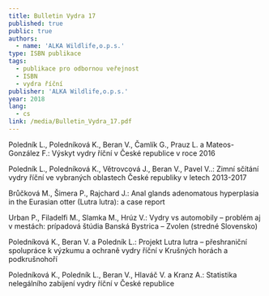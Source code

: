 ```yaml
---
title: Bulletin Vydra 17
published: true
public: true
authors:
  - name: 'ALKA Wildlife,o.p.s.'
type: ISBN publikace
tags:
  - publikace pro odbornou veřejnost
  - ISBN
  - vydra říční
publisher: 'ALKA Wildlife,o.p.s.'
year: 2018
lang:
  - cs
link: /media/Bulletin_Vydra_17.pdf
---
```

Poledník L., Poledníková K., Beran V., Čamlík G., Prauz L. a Mateos-González F.: Výskyt vydry říční v České republice v roce 2016

Poledník L., Poledníková K., Větrovcová J., Beran V., Pavel V..: Zimní sčítání vydry říční ve vybraných oblastech České republiky v letech 2013-2017 

Brůčková M., Šimera P., Rajchard J.: Anal glands adenomatous hyperplasia in the Eurasian otter (Lutra lutra): a case report

Urban P., Filadelfi M., Slamka M., Hrúz V.: Vydry vs automobily – problém aj v mestách: prípadová štúdia Banská Bystrica – Zvolen (stredné Slovensko) 

Poledníková K., Beran V. a Poledník L.: Projekt Lutra lutra – přeshraniční spolupráce k výzkumu a ochraně vydry říční v Krušných horách a podkrušnohoří



Poledníková K., Poledník L., Beran V., Hlaváč V. a Kranz A.: Statistika nelegálního zabíjení vydry říční v České republice
